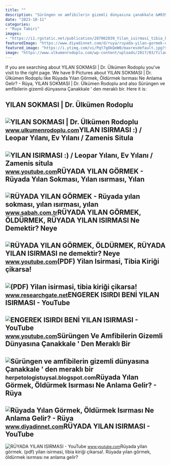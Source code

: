 ```yaml
---
title: ""
description: "Sürüngen ve amfibilerin gizemli dünyasına çanakkale &#039; den meraklı bir"
date: "2023-10-11"
categories:
- "Ruya Tabiri"
images:
- "https://i1.rgstatic.net/publication/287002839_Yilan_isirmasi_tibia_kirigi_cikarsa/links/5c20a156458515a4c7f4d285/largepreview.png"
featuredImage: "https://www.diyadinnet.com/d/ruya/ruyada-yilan-gormek-oldurmek-isirmasi-ne-anlama-gelir-563.jpg"
featured_image: "https://i.ytimg.com/vi/Pqt7gOkQeW0/maxresdefault.jpg?sqp=-oaymwEmCIAKENAF8quKqQMa8AEB-AHUBoAC4AOKAgwIABABGFwgZSg5MA8=&amp;rs=AOn4CLDZ17CSkrPLlfifaju1ty0QszEATQ"
image: "https://www.ulkumenrodoplu.com/wp-content/uploads/2017/03/Yilan-sokmasi-300x224.jpg"
---
```


If you are searching about YILAN SOKMASI | Dr. Ülkümen Rodoplu you've visit to the right page. We have 9 Pictures about YILAN SOKMASI | Dr. Ülkümen Rodoplu like Rüyada Yılan Görmek, Öldürmek Isırması Ne Anlama Gelir? - Rüya, YILAN SOKMASI | Dr. Ülkümen Rodoplu and also Sürüngen ve amfibilerin gizemli dünyasına Çanakkale ' den meraklı bir. Here it is:

YILAN SOKMASI | Dr. Ülkümen Rodoplu
-----------------------------------

 ![YILAN SOKMASI | Dr. Ülkümen Rodoplu](https://www.ulkumenrodoplu.com/wp-content/uploads/2017/03/Yilan-sokmasi-300x224.jpg) <small>www.ulkumenrodoplu.com</small>YILAN ISIRMASI :) / Leopar Yılanı, Ev Yılanı / Zamenis Situla
-------------------------------------------------------------

 ![YILAN ISIRMASI :) / Leopar Yılanı, Ev Yılanı / Zamenis situla](https://i.ytimg.com/vi/Pqt7gOkQeW0/maxresdefault.jpg?sqp=-oaymwEmCIAKENAF8quKqQMa8AEB-AHUBoAC4AOKAgwIABABGFwgZSg5MA8=&rs=AOn4CLDZ17CSkrPLlfifaju1ty0QszEATQ) <small>www.youtube.com</small>RÜYADA YILAN GÖRMEK - Rüyada Yılan Sokması, Yılan ısırması, Yılan
-----------------------------------------------------------------

 ![RÜYADA YILAN GÖRMEK - Rüyada yılan sokması, yılan ısırması, yılan](https://iasbh.tmgrup.com.tr/4f0410/650/344/0/0/752/395?u=https://isbh.tmgrup.com.tr/sbh/2020/03/20/ruya-yilan-gormek-neye-isarettir-ne-anlama-gelir-ruyada-yilan-sokmasi-yilan-isirmasi-yilan-yakalamak-ile-ilgili-ruya-tabirleri-1584713385035.jpg) <small>www.sabah.com.tr</small>RÜYADA YILAN GÖRMEK, ÖLDÜRMEK, RÜYADA YILAN ISIRMASI Ne Demektir? Neye
----------------------------------------------------------------------

 ![RÜYADA YILAN GÖRMEK, ÖLDÜRMEK, RÜYADA YILAN ISIRMASI ne demektir? Neye](https://i.ytimg.com/vi/uTGZTFkQHcQ/maxresdefault.jpg?sqp=-oaymwEmCIAKENAF8quKqQMa8AEB-AHeA4AC0AWKAgwIABABGHIgXCg9MA8=&rs=AOn4CLAQqJfiF9JjV4E08xmND9hw9adWPQ) <small>www.youtube.com</small>(PDF) Yilan Isirmasi, Tibia Kiriǧi çikarsa!
-------------------------------------------

 ![(PDF) Yilan isirmasi, tibia kiriǧi çikarsa!](https://i1.rgstatic.net/publication/287002839_Yilan_isirmasi_tibia_kirigi_cikarsa/links/5c20a156458515a4c7f4d285/largepreview.png) <small>www.researchgate.net</small>ENGEREK ISIRDI BENİ YILAN ISIRMASI - YouTube
--------------------------------------------

 ![ENGEREK ISIRDI BENİ YILAN ISIRMASI - YouTube](https://i.ytimg.com/vi/BcodFL9glpk/maxresdefault.jpg?sqp=-oaymwEmCIAKENAF8quKqQMa8AEB-AH-CYAC0AWKAgwIABABGGUgXyhVMA8=&rs=AOn4CLCEXoHu2uuVBF8r5rvI_rFuUzVDBA) <small>www.youtube.com</small>Sürüngen Ve Amfibilerin Gizemli Dünyasına Çanakkale ' Den Meraklı Bir
---------------------------------------------------------------------

 ![Sürüngen ve amfibilerin gizemli dünyasına Çanakkale ' den meraklı bir](http://4.bp.blogspot.com/-vJ4gGXUvoxQ/UYZRoiKRxCI/AAAAAAAAAgU/grKNJuYyz7E/s1600/DSCF2800.JPG) <small>herpetologistuysal.blogspot.com</small>Rüyada Yılan Görmek, Öldürmek Isırması Ne Anlama Gelir? - Rüya
--------------------------------------------------------------

 ![Rüyada Yılan Görmek, Öldürmek Isırması Ne Anlama Gelir? - Rüya](https://www.diyadinnet.com/d/ruya/ruyada-yilan-gormek-oldurmek-isirmasi-ne-anlama-gelir-563.jpg) <small>www.diyadinnet.com</small>RÜYADA YILAN ISIRMASI - YouTube
-------------------------------

 ![RÜYADA YILAN ISIRMASI - YouTube](https://i.ytimg.com/vi/jfuhARzho0g/maxresdefault.jpg) <small>www.youtube.com</small>Rüyada yilan görmek. (pdf) yilan isirmasi, tibia kiriǧi çikarsa!. Rüyada yılan görmek, öldürmek isırması ne anlama gelir?
